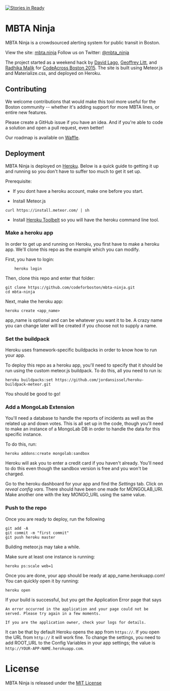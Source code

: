 [![Stories in Ready](https://badge.waffle.io/codeforboston/mbta-ninja.png?label=ready&title=Ready)](https://waffle.io/codeforboston/mbta-ninja)
# MBTA Ninja
MBTA Ninja is a crowdsourced alerting system for public transit in Boston.

View the site: [mbta.ninja](http://mbta.ninja)
Follow us on Twitter: [@mbta_ninja](https://twitter.com/mbta_ninja)

The project started as a weekend hack by [David Lago](https://twitter.com/dave_lago), [Geoffrey Litt](https://twitter.com/geoffreylitt), and [Radhika Malik](https://twitter.com/radhikam24) for [CodeAcross Boston 2015](http://www.eventbrite.com/e/codeacross-boston-2015-tickets-15442437747).
The site is built using Meteor.js and Materialize.css, and deployed on Heroku.

## Contributing

We welcome contributions that would make this tool more useful for the Boston community -- whether it's adding support for more MBTA lines, or entire new features.

Please create a GitHub issue if you have an idea. And if you're able to code a solution and open a pull request, even better!

Our roadmap is available on [Waffle](https://waffle.io/codeforboston/mbta-ninja).

## Deployment

MBTA Ninja is deployed on [Heroku](http://heroku.com). Below is a quick guide to getting it up and running so you don't have to suffer too much to get it set up.

Prerequisite:  

- If you dont have a heroku account, make one before you start.

- Install Meteor.js  

```
curl https://install.meteor.com/ | sh
```
- Install [Heroku Toolbelt](https://toolbelt.heroku.com/) so you will have the heroku command line tool.  

### Make a heroku app

In order to get up and running on Heroku, you first have to make a heroku app. We'll clone this repo as the example which you can modify.

First, you have to login:
```
	heroku login
```
Then, clone this repo and enter that folder:

	git clone https://github.com/codeforboston/mbta-ninja.git
	cd mbta-ninja

Next, make the heroku app:

	heroku create <app_name>

app_name is optional and can be whatever you want it to be. A crazy name you can change later will be created if you choose not to supply a name.

### Set the buildpack

Heroku uses framework-specific buildpacks in order to know how to run your app.

To deploy this repo as a heroku app, you'll need to specify that it should be run using the custom meteor.js buildpack. To do this, all you need to run is:

	heroku buildpacks:set https://github.com/jordansissel/heroku-buildpack-meteor.git

You should be good to go!

### Add a MongoLab Extension

You'll need a database to handle the reports of incidents as well as the related up and down votes. This is all set up in the code, though you'll need to make an instance of a MongoLab DB in order to handle the data for this specific instance.

To do this, run:

	heroku addons:create mongolab:sandbox

Heroku will ask you to enter a credit card if you haven't already. You'll need to do this even though the sandbox version is free and you won't be charged.

Go to the heroku dashboard for your app and find the *Settings* tab. Click on *reveal config vars*. There should have been one made for MONGOLAB_URI. Make another one with the key MONGO_URL using the same value.

### Push to the repo

Once you are ready to deploy, run the following

	git add -A
	git commit -m "first commit"
	git push heroku master

Building meteor.js may take a while.

Make sure at least one instance is running:

	heroku ps:scale web=1

Once you are done, your app should be ready at app_name.herokuapp.com! You can quickly open it by running:

	heroku open

If your build is successful, but you get the Application Error page that says  
```
An error occurred in the application and your page could not be served. Please try again in a few moments.

If you are the application owner, check your logs for details.
```
It can be that by default Heroku opens the app from `https://`. If you open the URL from `http://` it will work fine. To change the settings, you need to add ROOT_URL to the Config Variables in your app settings; the value is `http://YOUR-APP-NAME.herokuapp.com`.

# License

MBTA Ninja is released under the [MIT License](http://www.opensource.org/licenses/MIT)
